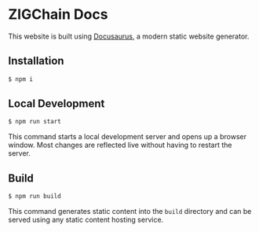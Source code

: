 # ZIGChain Docs

This website is built using [Docusaurus](https://docusaurus.io/), a modern static website generator.

## Installation

```bash
$ npm i
```

## Local Development

```bash
$ npm run start
```

This command starts a local development server and opens up a browser window. Most changes are reflected live without having to restart the server.

## Build

```bash
$ npm run build
```

This command generates static content into the `build` directory and can be served using any static content hosting service.
